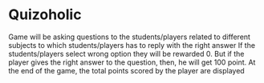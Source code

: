 # Quizoholic
Game will be asking questions to the students/players related to different subjects to which students/players has to reply with the right answer
 If the students/players select wrong option they will be rewarded 0. But if the player gives the right answer to the question, then, he will get 100 point. At the end of the game, the total points scored by the player are displayed
